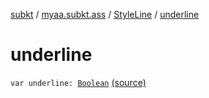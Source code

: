[subkt](../../index.md) / [myaa.subkt.ass](../index.md) / [StyleLine](index.md) / [underline](./underline.md)

# underline

`var underline: `[`Boolean`](https://kotlinlang.org/api/latest/jvm/stdlib/kotlin/-boolean/index.html) [(source)](https://github.com/Myaamori/SubKt/blob/0.1.13/src/main/kotlin/myaa/subkt/ass/parser.kt#L552)